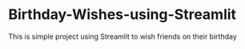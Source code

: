 # Birthday-Wishes-using-Streamlit
This is simple project using Streamlit to wish friends on their birthday
